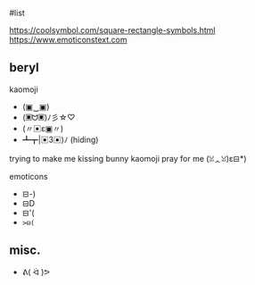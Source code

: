 #list

https://coolsymbol.com/square-rectangle-symbols.html
https://www.emoticonstext.com
## beryl
kaomoji
- (▣‿▣)
- (▣ᗢ▣)ﾉ彡☆♡
- (〃▣ε▣〃)
- ┻┳|▣3▣)ﾉ (hiding)

trying to make me kissing bunny kaomoji pray for me
(ꈍᆺꈍ)ε⊟*)

emoticons
- ⊟-)
- ⊟D
- ⊟'(
- `>⊟(`

## misc.
- ᕕ( ᐛ )ᕗ